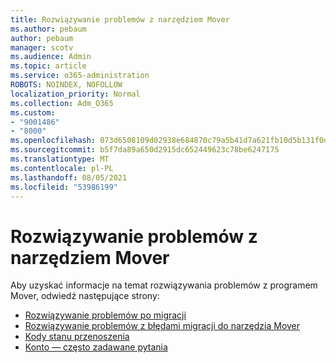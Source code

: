 ```yaml
---
title: Rozwiązywanie problemów z narzędziem Mover
ms.author: pebaum
author: pebaum
manager: scotv
ms.audience: Admin
ms.topic: article
ms.service: o365-administration
ROBOTS: NOINDEX, NOFOLLOW
localization_priority: Normal
ms.collection: Adm_O365
ms.custom:
- "9001486"
- "8000"
ms.openlocfilehash: 073d6508109d02938e684870c79a5b41d7a621fb10d5b131f0d9103901fce460
ms.sourcegitcommit: b5f7da89a650d2915dc652449623c78be6247175
ms.translationtype: MT
ms.contentlocale: pl-PL
ms.lasthandoff: 08/05/2021
ms.locfileid: "53986199"
---
```

# <a name="mover-troubleshooting"></a>Rozwiązywanie problemów z narzędziem Mover

Aby uzyskać informacje na temat rozwiązywania problemów z programem Mover, odwiedź następujące strony:

- [Rozwiązywanie problemów po migracji](https://docs.microsoft.com/sharepointmigration/mover-post-migration-troubleshooting)  
- [Rozwiązywanie problemów z błędami migracji do narzędzia Mover](https://docs.microsoft.com/sharepointmigration/mover-error-faq)  
- [Kody stanu przenoszenia](https://docs.microsoft.com/sharepointmigration/mover-transfer-status-codes)
- [Konto — często zadawane pytania](https://docs.microsoft.com/sharepointmigration/mover-account-faq)
